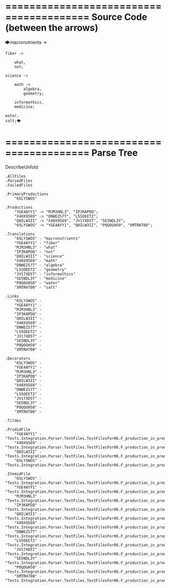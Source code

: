 ========================================
Source Code (between the arrows)
========================================

🡆macronutrients ->

    fiber ->

        what,
        not;
	
	science ->
		
		math ->
			algebra,
			geometry;
			
		informathics,
		medicine;
    
    water,
    salt;🡄

========================================
Parse Tree
========================================
DescribeUnfold

    .AllFiles
    .ParsedFiles
    .FailedFiles

    .PrimaryProductions
        "65LYSWOS" 

    .Productions
        "YGE4AYY1" -> "MJM3HNL3", "IP3KAPDQ";
        "X40X9569" -> "DNWEZS7T", "L55OEET2";
        "Q0ILW3II" -> "X40X9569", "JV17XD5T", "5E5NDL3Y";
        "65LYSWOS" -> "YGE4AYY1", "Q0ILW3II", "P0QOGH50", "XMTRH700";

    .Translations
        "65LYSWOS" - "macronutrients"
        "YGE4AYY1" - "fiber"
        "MJM3HNL3" - "what"
        "IP3KAPDQ" - "not"
        "Q0ILW3II" - "science"
        "X40X9569" - "math"
        "DNWEZS7T" - "algebra"
        "L55OEET2" - "geometry"
        "JV17XD5T" - "informathics"
        "5E5NDL3Y" - "medicine"
        "P0QOGH50" - "water"
        "XMTRH700" - "salt"

    .Links
        "65LYSWOS" - 
        "YGE4AYY1" - 
        "MJM3HNL3" - 
        "IP3KAPDQ" - 
        "Q0ILW3II" - 
        "X40X9569" - 
        "DNWEZS7T" - 
        "L55OEET2" - 
        "JV17XD5T" - 
        "5E5NDL3Y" - 
        "P0QOGH50" - 
        "XMTRH700" - 

    .Decorators
        "65LYSWOS" - 
        "YGE4AYY1" - 
        "MJM3HNL3" - 
        "IP3KAPDQ" - 
        "Q0ILW3II" - 
        "X40X9569" - 
        "DNWEZS7T" - 
        "L55OEET2" - 
        "JV17XD5T" - 
        "5E5NDL3Y" - 
        "P0QOGH50" - 
        "XMTRH700" - 

    .Tildes

    .ProdidFile
        "YGE4AYY1" - "Tests.Integration.Parser.TestFiles.TestFilesFor06.F_production_in_production6.ds"
        "X40X9569" - "Tests.Integration.Parser.TestFiles.TestFilesFor06.F_production_in_production6.ds"
        "Q0ILW3II" - "Tests.Integration.Parser.TestFiles.TestFilesFor06.F_production_in_production6.ds"
        "65LYSWOS" - "Tests.Integration.Parser.TestFiles.TestFilesFor06.F_production_in_production6.ds"

    .ItemidFile
        "65LYSWOS" - "Tests.Integration.Parser.TestFiles.TestFilesFor06.F_production_in_production6.ds"
        "YGE4AYY1" - "Tests.Integration.Parser.TestFiles.TestFilesFor06.F_production_in_production6.ds"
        "MJM3HNL3" - "Tests.Integration.Parser.TestFiles.TestFilesFor06.F_production_in_production6.ds"
        "IP3KAPDQ" - "Tests.Integration.Parser.TestFiles.TestFilesFor06.F_production_in_production6.ds"
        "Q0ILW3II" - "Tests.Integration.Parser.TestFiles.TestFilesFor06.F_production_in_production6.ds"
        "X40X9569" - "Tests.Integration.Parser.TestFiles.TestFilesFor06.F_production_in_production6.ds"
        "DNWEZS7T" - "Tests.Integration.Parser.TestFiles.TestFilesFor06.F_production_in_production6.ds"
        "L55OEET2" - "Tests.Integration.Parser.TestFiles.TestFilesFor06.F_production_in_production6.ds"
        "JV17XD5T" - "Tests.Integration.Parser.TestFiles.TestFilesFor06.F_production_in_production6.ds"
        "5E5NDL3Y" - "Tests.Integration.Parser.TestFiles.TestFilesFor06.F_production_in_production6.ds"
        "P0QOGH50" - "Tests.Integration.Parser.TestFiles.TestFilesFor06.F_production_in_production6.ds"
        "XMTRH700" - "Tests.Integration.Parser.TestFiles.TestFilesFor06.F_production_in_production6.ds"

